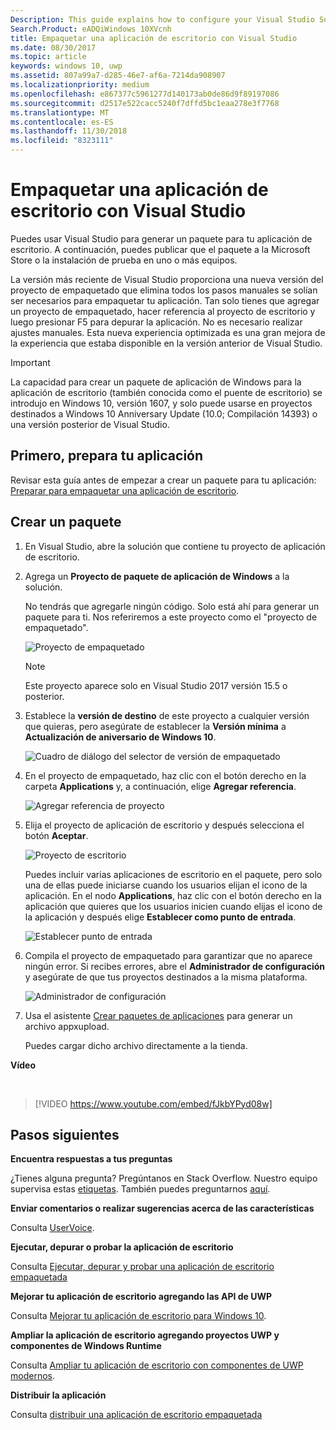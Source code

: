 ```yaml
---
Description: This guide explains how to configure your Visual Studio Solution to edit, debug, and package desktop application.
Search.Product: eADQiWindows 10XVcnh
title: Empaquetar una aplicación de escritorio con Visual Studio
ms.date: 08/30/2017
ms.topic: article
keywords: windows 10, uwp
ms.assetid: 807a99a7-d285-46e7-af6a-7214da908907
ms.localizationpriority: medium
ms.openlocfilehash: e867377c5961277d140173ab0de86d9f89197086
ms.sourcegitcommit: d2517e522cacc5240f7dffd5bc1eaa278e3f7768
ms.translationtype: MT
ms.contentlocale: es-ES
ms.lasthandoff: 11/30/2018
ms.locfileid: "8323111"
---
```

# <a name="package-a-desktop-application-by-using-visual-studio"></a>Empaquetar una aplicación de escritorio con Visual Studio

Puedes usar Visual Studio para generar un paquete para tu aplicación de escritorio. A continuación, puedes publicar que el paquete a la Microsoft Store o la instalación de prueba en uno o más equipos.

La versión más reciente de Visual Studio proporciona una nueva versión del proyecto de empaquetado que elimina todos los pasos manuales se solían ser necesarios para empaquetar tu aplicación. Tan solo tienes que agregar un proyecto de empaquetado, hacer referencia al proyecto de escritorio y luego presionar F5 para depurar la aplicación. No es necesario realizar ajustes manuales. Esta nueva experiencia optimizada es una gran mejora de la experiencia que estaba disponible en la versión anterior de Visual Studio.

>[!IMPORTANT]
>La capacidad para crear un paquete de aplicación de Windows para la aplicación de escritorio (también conocida como el puente de escritorio) se introdujo en Windows 10, versión 1607, y solo puede usarse en proyectos destinados a Windows 10 Anniversary Update (10.0; Compilación 14393) o una versión posterior de Visual Studio.

## <a name="first-prepare-your-application"></a>Primero, prepara tu aplicación

Revisar esta guía antes de empezar a crear un paquete para tu aplicación: [Preparar para empaquetar una aplicación de escritorio](desktop-to-uwp-prepare.md).

<a id="new-packaging-project"/>

## <a name="create-a-package"></a>Crear un paquete

1. En Visual Studio, abre la solución que contiene tu proyecto de aplicación de escritorio.

2. Agrega un **Proyecto de paquete de aplicación de Windows** a la solución.

   No tendrás que agregarle ningún código. Solo está ahí para generar un paquete para ti. Nos referiremos a este proyecto como el "proyecto de empaquetado".

   ![Proyecto de empaquetado](images/desktop-to-uwp/packaging-project.png)

   >[!NOTE]
   >Este proyecto aparece solo en Visual Studio 2017 versión 15.5 o posterior.

3. Establece la **versión de destino** de este proyecto a cualquier versión que quieras, pero asegúrate de establecer la **Versión mínima** a **Actualización de aniversario de Windows 10**.

   ![Cuadro de diálogo del selector de versión de empaquetado](images/desktop-to-uwp/packaging-version.png)

4. En el proyecto de empaquetado, haz clic con el botón derecho en la carpeta **Applications** y, a continuación, elige **Agregar referencia**.

   ![Agregar referencia de proyecto](images/desktop-to-uwp/add-project-reference.png)

5. Elija el proyecto de aplicación de escritorio y después selecciona el botón **Aceptar**.

   ![Proyecto de escritorio](images/desktop-to-uwp/reference-project.png)

   Puedes incluir varias aplicaciones de escritorio en el paquete, pero solo una de ellas puede iniciarse cuando los usuarios elijan el icono de la aplicación. En el nodo **Applications**, haz clic con el botón derecho en la aplicación que quieres que los usuarios inicien cuando elijas el icono de la aplicación y después elige **Establecer como punto de entrada**.

   ![Establecer punto de entrada](images/desktop-to-uwp/entry-point-set.png)

6. Compila el proyecto de empaquetado para garantizar que no aparece ningún error.  Si recibes errores, abre el **Administrador de configuración** y asegúrate de que tus proyectos destinados a la misma plataforma.

   ![Administrador de configuración](images/desktop-to-uwp/config-manager.png)

7. Usa el asistente [Crear paquetes de aplicaciones](../packaging/packaging-uwp-apps.md) para generar un archivo appxupload.

   Puedes cargar dicho archivo directamente a la tienda.

**Vídeo**

&nbsp;
> [!VIDEO https://www.youtube.com/embed/fJkbYPyd08w]

## <a name="next-steps"></a>Pasos siguientes

**Encuentra respuestas a tus preguntas**

¿Tienes alguna pregunta? Pregúntanos en Stack Overflow. Nuestro equipo supervisa estas [etiquetas](http://stackoverflow.com/questions/tagged/project-centennial+or+desktop-bridge). También puedes preguntarnos [aquí](https://social.msdn.microsoft.com/Forums/en-US/home?filter=alltypes&sort=relevancedesc&searchTerm=%5BDesktop%20Converter%5D).

**Enviar comentarios o realizar sugerencias acerca de las características**

Consulta [UserVoice](https://wpdev.uservoice.com/forums/110705-universal-windows-platform/category/161895-desktop-bridge-centennial).

**Ejecutar, depurar o probar la aplicación de escritorio**

Consulta [Ejecutar, depurar y probar una aplicación de escritorio empaquetada](desktop-to-uwp-debug.md)

**Mejorar tu aplicación de escritorio agregando las API de UWP**

Consulta [Mejorar tu aplicación de escritorio para Windows 10](desktop-to-uwp-enhance.md).

**Ampliar la aplicación de escritorio agregando proyectos UWP y componentes de Windows Runtime**

Consulta [Ampliar tu aplicación de escritorio con componentes de UWP modernos](desktop-to-uwp-extend.md).

**Distribuir la aplicación**

Consulta [distribuir una aplicación de escritorio empaquetada](desktop-to-uwp-distribute.md)
